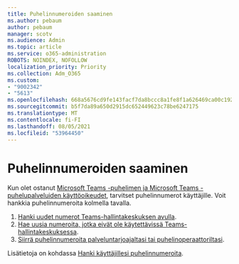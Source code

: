 ```yaml
---
title: Puhelinnumeroiden saaminen
ms.author: pebaum
author: pebaum
manager: scotv
ms.audience: Admin
ms.topic: article
ms.service: o365-administration
ROBOTS: NOINDEX, NOFOLLOW
localization_priority: Priority
ms.collection: Adm_O365
ms.custom:
- "9002342"
- "5613"
ms.openlocfilehash: 668a5676cd9fe143facf7da8bccc8a1fe8f1a626469ca00c192853afada440ab
ms.sourcegitcommit: b5f7da89a650d2915dc652449623c78be6247175
ms.translationtype: MT
ms.contentlocale: fi-FI
ms.lasthandoff: 08/05/2021
ms.locfileid: "53964450"
---
```

# <a name="get-phone-numbers"></a>Puhelinnumeroiden saaminen

Kun olet ostanut [Microsoft Teams -puhelimen ja Microsoft Teams -puhelupalveluiden käyttöoikeudet](https://docs.microsoft.com/MicrosoftTeams/setting-up-your-phone-system#step-2-buy-and-assign-phone-system-and-calling-plan-licenses), tarvitset puhelinnumerot käyttäjille. Voit hankkia puhelinnumeroita kolmella tavalla.

1. [Hanki uudet numerot Teams-hallintakeskuksen avulla](https://docs.microsoft.com/MicrosoftTeams/setting-up-your-phone-system#get-new-user-phone-numbers-using-the-teams-admin-center).
2. [Hae uusia numeroita, jotka eivät ole käytettävissä Teams-hallintakeskuksessa](https://docs.microsoft.com/MicrosoftTeams/setting-up-your-phone-system#get-new-numbers-that-arent-available-in-the-teams-admin-center).
3. [Siirrä puhelinnumeroita palveluntarjoajaltasi tai puhelinoperaattoriltasi](https://docs.microsoft.com/MicrosoftTeams/setting-up-your-phone-system#port-or-transfer-phone-numbers-from-your-service-provider-or-phone-carrier).

Lisätietoja on kohdassa [Hanki käyttäjillesi puhelinnumeroita](https://docs.microsoft.com/MicrosoftTeams/setting-up-your-phone-system#port-or-transfer-phone-numbers-from-your-service-provider-or-phone-carrier).
